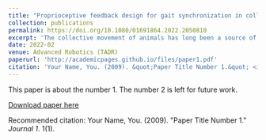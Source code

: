 ```yaml
---
title: "Proprioceptive feedback design for gait synchronization in collective undulatory robots"
collection: publications
permalink: https://doi.org/10.1080/01691864.2022.2050810
excerpt: 'The collective movement of animals has long been a source of inspiration for multi-agent swarm robotics. One of the fundamental goals for swarm robotics study is to understand how effective and robust collective behaviors can emerge from simple interaction principles. When animal or robot collectives are in high-density configurations the ability for visual or auditory sensing is diminished and the opportunities for interacting through mechanical contact are enhanced. In this paper, we study how robots that move through lateral body undulation in close proximity are capable of synchronizing their oscillatory gaits through contact interactions between adjacent robots. Critically, gait phase synchronization occurs without the requirement for robot-robot communication, and instead can be engineered as an emergent property of the robot control system. We present a proprioceptive feedback control system that generates collective gait phase synchronization of undulatory robots in experiment and simulation. We first validate this control system using a simple one-dimensional toy model to demonstrate how proprioceptive feedback governs phase synchronization. Simulations and experiments with undulatory three-link robots further demonstrate how phase synchronization can be controlled. Lastly, we demonstrate that robot pairs moving in a confined tunnel can synchronize their movements which leads to faster group locomotion through confined spaces.'
date: 2022-02
venue: Advanced Robotics (TADR)
paperurl: 'http://academicpages.github.io/files/paper1.pdf'
citation: 'Your Name, You. (2009). &quot;Paper Title Number 1.&quot; <i>Journal 1</i>. 1(1).'
---
```

This paper is about the number 1. The number 2 is left for future work.

[Download paper here](http://academicpages.github.io/files/paper1.pdf)

Recommended citation: Your Name, You. (2009). "Paper Title Number 1." <i>Journal 1</i>. 1(1).
